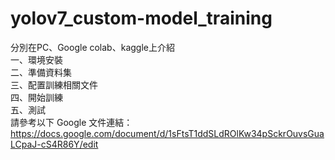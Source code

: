 # yolov7_custom-model_training
分別在PC、Google colab、kaggle上介紹  
一、環境安裝  
二、準備資料集  
三、配置訓練相關文件  
四、開始訓練  
五、測試  
請參考以下 Google 文件連結：  
https://docs.google.com/document/d/1sFtsT1ddSLdROlKw34pSckrOuvsGuaLCpaJ-cS4R86Y/edit
